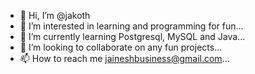 - 👋 Hi, I’m @jakoth
- 👀 I’m interested in learning and programming for fun...
- 🌱 I’m currently learning Postgresql, MySQL and Java...
- 💞️ I’m looking to collaborate on any fun projects...
- 📫 How to reach me jaineshbusiness@gmail.com...

<!---
jakoth/jakoth is a ✨ special ✨ repository because its `README.md` (this file) appears on your GitHub profile.
You can click the Preview link to take a look at your changes.
--->

